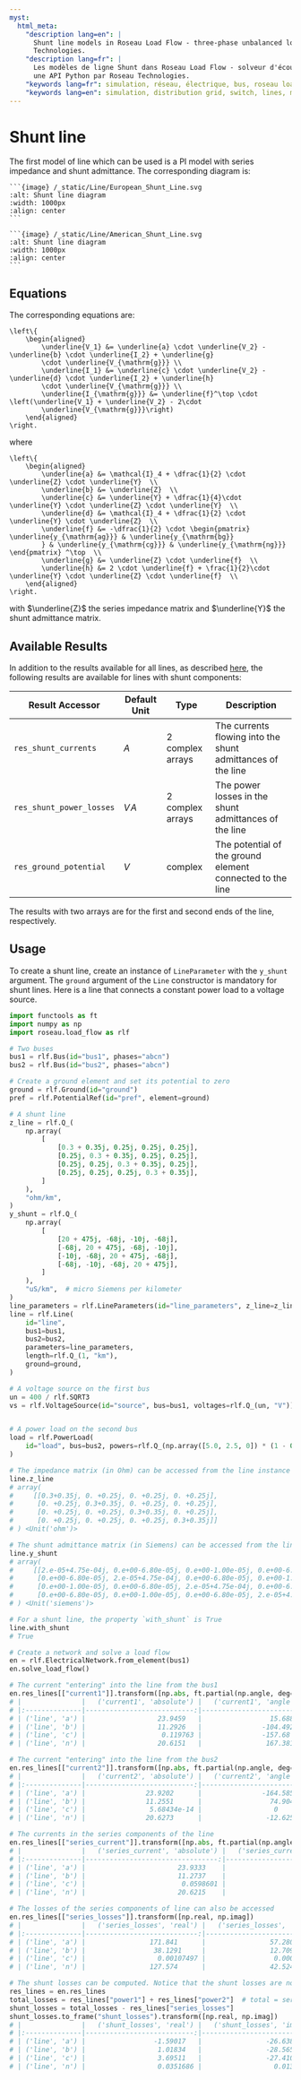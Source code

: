 ```yaml
---
myst:
  html_meta:
    "description lang=en": |
      Shunt line models in Roseau Load Flow - three-phase unbalanced load flow solver in a Python API by Roseau
      Technologies.
    "description lang=fr": |
      Les modèles de ligne Shunt dans Roseau Load Flow - solveur d'écoulement de charge triphasé et déséquilibré dans
      une API Python par Roseau Technologies.
    "keywords lang=fr": simulation, réseau, électrique, bus, roseau load flow, lignes, modèle
    "keywords lang=en": simulation, distribution grid, switch, lines, model
---
```


# Shunt line

The first model of line which can be used is a PI model with series impedance and shunt admittance. The
corresponding diagram is:

````{tab} European standards
```{image} /_static/Line/European_Shunt_Line.svg
:alt: Shunt line diagram
:width: 1000px
:align: center
```
````

````{tab} American standards
```{image} /_static/Line/American_Shunt_Line.svg
:alt: Shunt line diagram
:width: 1000px
:align: center
```
````

## Equations

The corresponding equations are:

```{math}
\left\{
    \begin{aligned}
        \underline{V_1} &= \underline{a} \cdot \underline{V_2} - \underline{b} \cdot \underline{I_2} + \underline{g}
        \cdot \underline{V_{\mathrm{g}}} \\
        \underline{I_1} &= \underline{c} \cdot \underline{V_2} - \underline{d} \cdot \underline{I_2} + \underline{h}
        \cdot \underline{V_{\mathrm{g}}} \\
        \underline{I_{\mathrm{g}}} &= \underline{f}^\top \cdot \left(\underline{V_1} + \underline{V_2} - 2\cdot
        \underline{V_{\mathrm{g}}}\right)
    \end{aligned}
\right.
```

where

```{math}
\left\{
    \begin{aligned}
        \underline{a} &= \mathcal{I}_4 + \dfrac{1}{2} \cdot \underline{Z} \cdot \underline{Y}  \\
        \underline{b} &= \underline{Z}  \\
        \underline{c} &= \underline{Y} + \dfrac{1}{4}\cdot \underline{Y} \cdot \underline{Z} \cdot \underline{Y}  \\
        \underline{d} &= \mathcal{I}_4 + \dfrac{1}{2} \cdot \underline{Y} \cdot \underline{Z}  \\
        \underline{f} &= -\dfrac{1}{2} \cdot \begin{pmatrix} \underline{y_{\mathrm{ag}}} & \underline{y_{\mathrm{bg}}
        } & \underline{y_{\mathrm{cg}}} & \underline{y_{\mathrm{ng}}} \end{pmatrix} ^\top  \\
        \underline{g} &= \underline{Z} \cdot \underline{f}  \\
        \underline{h} &= 2 \cdot \underline{f} + \frac{1}{2}\cdot \underline{Y} \cdot \underline{Z} \cdot \underline{f}  \\
    \end{aligned}
\right.
```

with $\underline{Z}$ the series impedance matrix and $\underline{Y}$ the shunt admittance matrix.

## Available Results

In addition to the results available for all lines, as described [here](./index.md#available-results),
the following results are available for lines with shunt components:

| Result Accessor          | Default Unit | Type             | Description                                                 |
| ------------------------ | ------------ | ---------------- | ----------------------------------------------------------- |
| `res_shunt_currents`     | $A$          | 2 complex arrays | The currents flowing into the shunt admittances of the line |
| `res_shunt_power_losses` | $V\!A$       | 2 complex arrays | The power losses in the shunt admittances of the line       |
| `res_ground_potential`   | $V$          | complex          | The potential of the ground element connected to the line   |

The results with two arrays are for the first and second ends of the line, respectively.

## Usage

To create a shunt line, create an instance of `LineParameter` with the `y_shunt` argument. The
`ground` argument of the `Line` constructor is mandatory for shunt lines. Here is a line that
connects a constant power load to a voltage source.

```python
import functools as ft
import numpy as np
import roseau.load_flow as rlf

# Two buses
bus1 = rlf.Bus(id="bus1", phases="abcn")
bus2 = rlf.Bus(id="bus2", phases="abcn")

# Create a ground element and set its potential to zero
ground = rlf.Ground(id="ground")
pref = rlf.PotentialRef(id="pref", element=ground)

# A shunt line
z_line = rlf.Q_(
    np.array(
        [
            [0.3 + 0.35j, 0.25j, 0.25j, 0.25j],
            [0.25j, 0.3 + 0.35j, 0.25j, 0.25j],
            [0.25j, 0.25j, 0.3 + 0.35j, 0.25j],
            [0.25j, 0.25j, 0.25j, 0.3 + 0.35j],
        ]
    ),
    "ohm/km",
)
y_shunt = rlf.Q_(
    np.array(
        [
            [20 + 475j, -68j, -10j, -68j],
            [-68j, 20 + 475j, -68j, -10j],
            [-10j, -68j, 20 + 475j, -68j],
            [-68j, -10j, -68j, 20 + 475j],
        ]
    ),
    "uS/km",  # micro Siemens per kilometer
)
line_parameters = rlf.LineParameters(id="line_parameters", z_line=z_line, y_shunt=y_shunt)
line = rlf.Line(
    id="line",
    bus1=bus1,
    bus2=bus2,
    parameters=line_parameters,
    length=rlf.Q_(1, "km"),
    ground=ground,
)

# A voltage source on the first bus
un = 400 / rlf.SQRT3
vs = rlf.VoltageSource(id="source", bus=bus1, voltages=rlf.Q_(un, "V"))


# A power load on the second bus
load = rlf.PowerLoad(
    id="load", bus=bus2, powers=rlf.Q_(np.array([5.0, 2.5, 0]) * (1 - 0.3j), "kVA")
)

# The impedance matrix (in Ohm) can be accessed from the line instance
line.z_line
# array(
#     [[0.3+0.35j, 0. +0.25j, 0. +0.25j, 0. +0.25j],
#      [0. +0.25j, 0.3+0.35j, 0. +0.25j, 0. +0.25j],
#      [0. +0.25j, 0. +0.25j, 0.3+0.35j, 0. +0.25j],
#      [0. +0.25j, 0. +0.25j, 0. +0.25j, 0.3+0.35j]]
# ) <Unit('ohm')>

# The shunt admittance matrix (in Siemens) can be accessed from the line instance
line.y_shunt
# array(
#     [[2.e-05+4.75e-04j, 0.e+00-6.80e-05j, 0.e+00-1.00e-05j, 0.e+00-6.80e-05j],
#      [0.e+00-6.80e-05j, 2.e-05+4.75e-04j, 0.e+00-6.80e-05j, 0.e+00-1.00e-05j],
#      [0.e+00-1.00e-05j, 0.e+00-6.80e-05j, 2.e-05+4.75e-04j, 0.e+00-6.80e-05j],
#      [0.e+00-6.80e-05j, 0.e+00-1.00e-05j, 0.e+00-6.80e-05j, 2.e-05+4.75e-04j]]
# ) <Unit('siemens')>

# For a shunt line, the property `with_shunt` is True
line.with_shunt
# True

# Create a network and solve a load flow
en = rlf.ElectricalNetwork.from_element(bus1)
en.solve_load_flow()

# The current "entering" into the line from the bus1
en.res_lines[["current1"]].transform([np.abs, ft.partial(np.angle, deg=True)])
# |               |   ('current1', 'absolute') |   ('current1', 'angle') |
# |:--------------|---------------------------:|------------------------:|
# | ('line', 'a') |                  23.9459   |                 15.6886 |
# | ('line', 'b') |                  11.2926   |               -104.492  |
# | ('line', 'c') |                   0.119763 |               -157.68   |
# | ('line', 'n') |                  20.6151   |                167.381  |

# The current "entering" into the line from the bus2
en.res_lines[["current2"]].transform([np.abs, ft.partial(np.angle, deg=True)])
# |               |   ('current2', 'absolute') |   ('current2', 'angle') |
# |:--------------|---------------------------:|------------------------:|
# | ('line', 'a') |               23.9202      |               -164.585  |
# | ('line', 'b') |               11.2551      |                 74.9044 |
# | ('line', 'c') |                5.68434e-14 |                  0      |
# | ('line', 'n') |               20.6273      |                -12.625  |

# The currents in the series components of the line
en.res_lines[["series_current"]].transform([np.abs, ft.partial(np.angle, deg=True)])
# |               |   ('series_current', 'absolute') |   ('series_current', 'angle') |
# |:--------------|---------------------------------:|------------------------------:|
# | ('line', 'a') |                       23.9333    |                       15.5496 |
# | ('line', 'b') |                       11.2737    |                     -104.796  |
# | ('line', 'c') |                        0.0598601 |                     -157.579  |
# | ('line', 'n') |                       20.6215    |                      167.376  |

# The losses of the series components of line can also be accessed
en.res_lines[["series_losses"]].transform([np.real, np.imag])
# |               |   ('series_losses', 'real') |   ('series_losses', 'imag') |
# |:--------------|----------------------------:|----------------------------:|
# | ('line', 'a') |                171.841      |                57.2802      |
# | ('line', 'b') |                 38.1291     |                12.7097      |
# | ('line', 'c') |                  0.00107497 |                 0.000358324 |
# | ('line', 'n') |                127.574      |                42.5246      |

# The shunt losses can be computed. Notice that the shunt losses are not null for the shunt line.
res_lines = en.res_lines
total_losses = res_lines["power1"] + res_lines["power2"]  # total = series + shunt
shunt_losses = total_losses - res_lines["series_losses"]
shunt_losses.to_frame("shunt_losses").transform([np.real, np.imag])
# |               |   ('shunt_losses', 'real') |   ('shunt_losses', 'imag') |
# |:--------------|---------------------------:|---------------------------:|
# | ('line', 'a') |                 -1.59017   |                -26.6385    |
# | ('line', 'b') |                  1.01834   |                -28.5657    |
# | ('line', 'c') |                  3.69511   |                -27.4104    |
# | ('line', 'n') |                  0.0351686 |                  0.0139828 |
```
